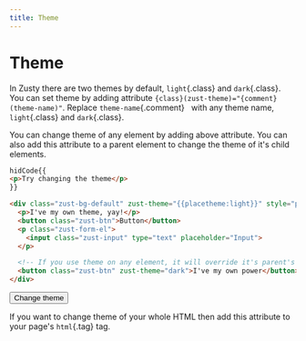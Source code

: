 ```yaml
---
title: Theme
---
```


# Theme
In Zusty there are two themes by default, `light`{.class} and `dark`{.class}.
You can set theme by adding attribute `{class}(zust-theme)="{comment}(theme-name)"`.
Replace `theme-name`{.comment} &nbsp; with any theme name, `light`{.class} and `dark`{.class}.

You can change theme of any element by adding above attribute.
You can also add this attribute to a parent element to change the theme of it's child elements.

```html {snippet}
hidCode{{
<p>Try changing the theme</p>
}}

<div class="zust-bg-default" zust-theme="{{placetheme:light}}" style="padding: 10px; border-radius: 10px;" hidCode{{id='mySnippet'}}>
  <p>I've my own theme, yay!</p>
  <button class="zust-btn">Button</button>
  <p class="zust-form-el">
    <input class="zust-input" type="text" placeholder="Input">
  </p>

  <!-- If you use theme on any element, it will override it's parent's theme -->
  <button class="zust-btn" zust-theme="dark">I've my own power</button>
</div>
```

<button class="zust-btn" onclick="changeSnippetTheme()">Change theme</button>

If you want to change theme of your whole HTML then add this attribute to your page's `html`{.tag} tag.

<script>
window.addEventListener('DOMContentLoaded', () => {
  var snippet = document.querySelector('#mySnippet');
  var code = document.querySelector('[placetheme]');
  var snippetTheme = 'light';

  window.changeSnippetTheme = () => {
    if (snippetTheme === 'light') {
      snippet.setAttribute('zust-theme', 'dark');
      code.innerHTML = 'dark';
      snippetTheme = 'dark';
    } else if (snippetTheme === 'dark') {
      snippet.setAttribute('zust-theme', 'light');
      code.innerHTML = 'light';
      snippetTheme = 'light';
    }
  }
})
</script>
